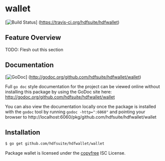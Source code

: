wallet
======

[![Build Status](https://travis-ci.org/hdfsuite/hdfwallet.png?branch=master)]
(https://travis-ci.org/hdfsuite/hdfwallet)

## Feature Overview

TODO: Flesh out this section

## Documentation

[![GoDoc](https://godoc.org/github.com/hdfsuite/hdfwallet/wallet?status.png)]
(http://godoc.org/github.com/hdfsuite/hdfwallet/wallet)

Full `go doc` style documentation for the project can be viewed online without
installing this package by using the GoDoc site here:
http://godoc.org/github.com/hdfsuite/hdfwallet/wallet

You can also view the documentation locally once the package is installed with
the `godoc` tool by running `godoc -http=":6060"` and pointing your browser to
http://localhost:6060/pkg/github.com/hdfsuite/hdfwallet/wallet

## Installation

```bash
$ go get github.com/hdfsuite/hdfwallet/wallet
```

Package wallet is licensed under the [copyfree](http://copyfree.org) ISC
License.
